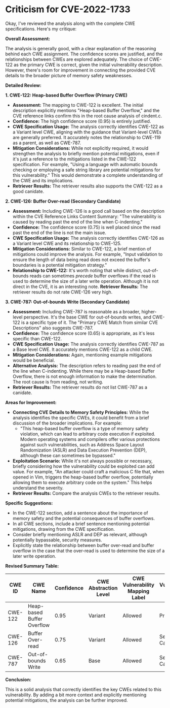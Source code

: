 # Criticism for CVE-2022-1733

Okay, I've reviewed the analysis along with the complete CWE specifications. Here's my critique:

**Overall Assessment:**

The analysis is generally good, with a clear explanation of the reasoning behind each CWE assignment. The confidence scores are justified, and the relationships between CWEs are explored adequately. The choice of CWE-122 as the primary CWE is correct, given the initial vulnerability description. However, there's room for improvement in connecting the provided CVE details to the broader picture of memory safety weaknesses.

**Detailed Review:**

**1. CWE-122: Heap-based Buffer Overflow (Primary CWE)**

*   **Assessment:** The mapping to CWE-122 is excellent.  The initial description explicitly mentions "Heap-based Buffer Overflow," and the CVE reference links confirm this in the root cause analysis of cindent.c.
*   **Confidence:** The high confidence score (0.95) is entirely justified.
*   **CWE Specification Usage:** The analysis correctly identifies CWE-122 as a Variant level CWE, aligning with the guidance that Variant-level CWEs are generally preferred. It accurately notes the relationship to CWE-119 as a parent, as well as CWE-787.
*   **Mitigation Considerations:** While not explicitly required, it would strengthen the analysis to briefly mention potential mitigations, even if it's just a reference to the mitigations listed in the CWE-122 specification. For example, "Using a language with automatic bounds checking or employing a safe string library are potential mitigations for this vulnerability." This would demonstrate a complete understanding of the CWE and its implications.
* **Retriever Results:** The retriever results also supports the CWE-122 as a good canidate.

**2. CWE-126: Buffer Over-read (Secondary Candidate)**

*   **Assessment:** Including CWE-126 is a good call based on the description within the CVE Reference Links Content Summary: "The vulnerability is caused by reading past the end of the line when C-indenting."
*   **Confidence:** The confidence score (0.75) is well placed since the read past the end of the line is not the main issue.
*   **CWE Specification Usage:** The analysis correctly identifies CWE-126 as a Variant level CWE and its relationship to CWE-125.
*   **Mitigation Considerations:**  Similar to CWE-122, a brief mention of mitigations could improve the analysis. For example, "Input validation to ensure the length of data being read does not exceed the buffer's boundaries is a potential mitigation strategy."
*   **Relationship to CWE-122:** It's worth noting that while distinct, out-of-bounds reads can sometimes *precede* buffer overflows if the read is used to determine the size of a later write operation. Although it is not direct in the CVE, it is an interesting note.
**Retriever Results:** The retriever results do not rate CWE-126 very high.

**3. CWE-787: Out-of-bounds Write (Secondary Candidate)**

*   **Assessment:** Including CWE-787 is reasonable as a broader, higher-level perspective. It's the base CWE for out-of-bounds writes, and CWE-122 is a specific type of it. The "Primary CWE Match from similar CVE Descriptions" also suggests CWE-787.
*   **Confidence:** The confidence score (0.65) is appropriate, as it's less specific than CWE-122.
*   **CWE Specification Usage:** The analysis correctly identifies CWE-787 as a Base level CWE. It accurately mentions CWE-122 as a child CWE.
*   **Mitigation Considerations:** Again, mentioning example mitigations would be beneficial.
*   **Alternative Analysis:** The description refers to reading past the end of the line when C-indenting. While there may be a Heap-based Buffer Overflow, there is not enough information to make the determination. The root cause is from reading, not writing.
* **Retriever Results:** The retriever results do not list CWE-787 as a canidate.

**Areas for Improvement:**

*   **Connecting CVE Details to Memory Safety Principles:** While the analysis identifies the specific CWEs, it could benefit from a brief discussion of the broader implications. For example:
    *   "This heap-based buffer overflow is a type of memory safety violation, which can lead to arbitrary code execution if exploited. Modern operating systems and compilers offer various protections against such vulnerabilities, such as Address Space Layout Randomization (ASLR) and Data Execution Prevention (DEP), although these can sometimes be bypassed."
*   **Exploitation Scenario:** While it's not always possible or necessary, briefly considering how the vulnerability could be exploited can add value.  For example, "An attacker could craft a malicious C file that, when opened in Vim, triggers the heap-based buffer overflow, potentially allowing them to execute arbitrary code on the system."  This helps understand the severity.
*   **Retriever Results:** Compare the analysis CWEs to the retriever results.

**Specific Suggestions:**

*   In the CWE-122 section, add a sentence about the importance of memory safety and the potential consequences of buffer overflows.
*   In all CWE sections, include a brief sentence mentioning potential mitigations, drawing from the CWE specification.
*   Consider briefly mentioning ASLR and DEP as relevant, although potentially bypassable, security measures.
*   Explicitly state the relationship between buffer over-read and buffer overflow in the case that the over-read is used to determine the size of a later write operation.

**Revised Summary Table:**

| CWE ID | CWE Name | Confidence | CWE Abstraction Level | CWE Vulnerability Mapping Label | CWE-Vulnerability Mapping Notes |
|---|---|---|---|---|---|
| CWE-122 | Heap-based Buffer Overflow | 0.95 | Variant | Allowed | Primary CWE |
| CWE-126 | Buffer Over-read | 0.75 | Variant | Allowed | Secondary Candidate |
| CWE-787 | Out-of-bounds Write | 0.65 | Base | Allowed | Secondary Candidate |

**Conclusion:**

This is a solid analysis that correctly identifies the key CWEs related to this vulnerability.  By adding a bit more context and explicitly mentioning potential mitigations, the analysis can be further improved.